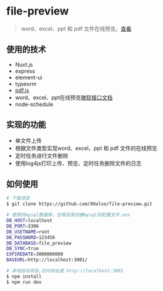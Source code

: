 # file-preview

> word、excel、ppt 和 pdf 文件在线预览。[查看](https://view.ivanweb.cn/)

## 使用的技术
* Nuxt.js
* express
* element-ui
* typeorm
* [pdf.js](https://mozilla.github.io/pdf.js/)
* word、excel、ppt在线预览[微软接口文档](https://www.microsoft.com/en-us/microsoft-365/blog/2013/04/10/office-web-viewer-view-office-documents-in-a-browser/?eu=true)
* node-schedule

## 实现的功能
* 单文件上传
* 根据文件类型实现word、excel、ppt 和 pdf 文件的在线预览
* 定时任务进行文件删除
* 使用log4js打印上传、预览、定时任务删除文件的日志

## 如何使用

``` bash
# 下载项目
$ git clone https://github.com/XHalso/file-preview.git

# 使用的mysql数据库，在根目录创建mysql的配置文件.env
DB_HOST=localhost
DB_PORT=3306
DB_USETNAME=root
DB_PASSWORD=123456
DB_DATABASE=file_preview
DB_SYNC=true
EXPIREDATE=3000000000
BASEURL=http://localhost:3001/

# 本地启动项目,访问地址是 http://localhost:3001
$ npm install
$ npm run dev
```

